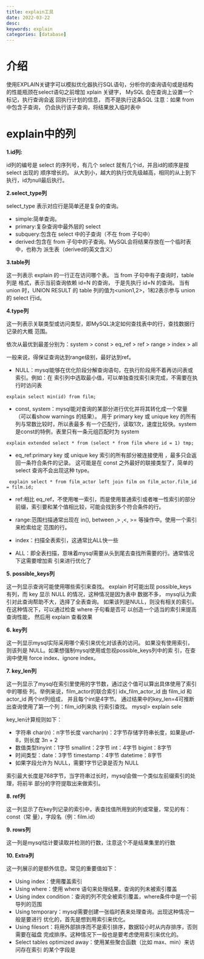 ```yaml
---
title: explain工具
date: 2022-03-22
desc:
keywords: explain
categories: [database]
---
```

# 介绍

使用EXPLAIN关键字可以模拟优化器执行SQL语句，分析你的查询语句或是结构的性能瓶颈在select语句之前增加 xplain 关键字，
MySQL 会在查询上设置一个标记，执行查询会返 回执行计划的信息， 而不是执行这条SQL 注意：如果 from 中包含子查询，
仍会执行该子查询，将结果放入临时表中

# explain中的列

**1.id列:**

id列的编号是 select 的序列号，有几个 select 就有几个id，并且id的顺序是按 select 出现的 顺序增长的。
从大到小，越大的执行优先级越高，相同的从上到下执行，id为null最后执行。

**2.select_type列**

select_type 表示对应行是简单还是复杂的查询。

- simple:简单查询。
- primary:复杂查询中最外层的 select
- subquery:包含在 select 中的子查询（不在 from 子句中）
- derived:包含在 from 子句中的子查询。MySQL会将结果存放在一个临时表中，也称为 派生表（derived的英文含义）

**3.table列**

这一列表示 explain 的一行正在访问哪个表。 当 from 子句中有子查询时，table列是 <derivenN> 格式，表示当前查询依赖 id=N 的查询，
于是先执行 id=N 的查询。 当有 union 时，UNION RESULT 的 table 列的值为<union1,2>，1和2表示参与 union 的 select 行id。

**4.type列**

这一列表示关联类型或访问类型，即MySQL决定如何查找表中的行，查找数据行记录的大概 范围。

依次从最优到最差分别为：system > const > eq_ref > ref > range > index > all

一般来说，得保证查询达到range级别，最好达到ref。

- NULL：mysql能够在优化阶段分解查询语句，在执行阶段用不着再访问表或索引。例如：在 索引列中选取最小值，可以单独查找索引来完成，不需要在执行时访问表

```mysql
explain select min(id) from film;
```

- const, system：mysql能对查询的某部分进行优化并将其转化成一个常量（可以看show warnings 的结果）。
用于 primary key 或 unique key 的所有列与常数比较时，所以表最多 有一个匹配行，读取1次，速度比较快。system是const的特例，表里只有一条元组匹配时为 system

```mysql
explain extended select * from (select * from film where id = 1) tmp;
```

- eq_ref:primary key 或 unique key 索引的所有部分被连接使用 ，最多只会返回一条符合条件的记录。
  这可能是在 const 之外最好的联接类型了，简单的 select 查询不会出现这种 type。

```mysql
 explain select * from film_actor left join film on film_actor.film_id = film.id;
```

- ref:相比 eq_ref，不使用唯一索引，而是使用普通索引或者唯一性索引的部分前缀，索引要和某个值相比较，可能会找到多个符合条件的行。

- range:范围扫描通常出现在 in(), between ,> ,<, >= 等操作中。使用一个索引来检索给定 范围的行。

- index：扫描全表索引，这通常比ALL快一些

- ALL：即全表扫描，意味着mysql需要从头到尾去查找所需要的行。通常情况下这需要增加索 引来进行优化了

**5. possible_keys列**

这一列显示查询可能使用哪些索引来查找。 explain 时可能出现 possible_keys 有列，而 key 显示 NULL 的情况，这种情况是因为表中 数据不多，
mysql认为索引对此查询帮助不大，选择了全表查询。 如果该列是NULL，则没有相关的索引。在这种情况下，可以通过检查 where 子句看是否可 以创造一个适当的索引来提高查询性能，
然后用 explain 查看效果

**6. key列** 
   
这一列显示mysql实际采用哪个索引来优化对该表的访问。 
如果没有使用索引，则该列是 NULL。如果想强制mysql使用或忽视possible_keys列中的索 引，在查询中使用 force index、ignore index。

**7. key_len列** 
   
这一列显示了mysql在索引里使用的字节数，通过这个值可以算出具体使用了索引中的哪些 列。举例来说，film_actor的联合索引 idx_film_actor_id 由 film_id 和 actor_id 两个int列组成， 
并且每个int是4字节。 通过结果中的key_len=4可推断出查询使用了第一个列：film_id列来执 行索引查找。 mysql> explain sele

key_len计算规则如下： 

- 字符串 char(n)：n字节长度 varchar(n)：2字节存储字符串长度，如果是utf-8，则长度 3n + 2
- 数值类型tinyint：1字节 smallint：2字节 int：4字节 bigint：8字节 
- 时间类型：date：3字节 timestamp：4字节 datetime：8字节
- 如果字段允许为 NULL，需要1字节记录是否为 NULL 
  
索引最大长度是768字节，当字符串过长时，mysql会做一个类似左前缀索引的处理，将前半 部分的字符提取出来做索引。

**8. ref列** 
   
这一列显示了在key列记录的索引中，表查找值所用到的列或常量，常见的有：const（常 量），字段名（例：film.id）

**9. rows列** 
   
这一列是mysql估计要读取并检测的行数，注意这个不是结果集里的行数

**10. Extra列** 
    
这一列展示的是额外信息。常见的重要值如下：

- Using index：使用覆盖索引
- Using where：使用 where 语句来处理结果，查询的列未被索引覆盖
- Using index condition：查询的列不完全被索引覆盖，where条件中是一个前导列的范围
- Using temporary：mysql需要创建一张临时表来处理查询。出现这种情况一般是要进行 优化的，首先是想到用索引来优化。
- Using filesort：将用外部排序而不是索引排序，数据较小时从内存排序，否则需要在磁盘 完成排序。这种情况下一般也是要考虑使用索引来优化的。
- Select tables optimized away：使用某些聚合函数（比如 max、min）来访问存在索引 的某个字段是

